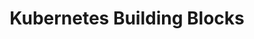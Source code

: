 ---
title: "Kubernetes Building Blocks"
description: "This section covers the fundamental components of Kubernetes, including Pods, Services, Deployments, and more. Understanding these building blocks is essential for effectively deploying and managing applications in a Kubernetes environment."
themeColor: "#3C494F"
cardImage: "/images/learning-path/kubernetes-icon.svg"
weight: 4
---